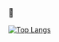 ### 👋
[![Top Langs](https://github-readme-stats.vercel.app/api/top-langs/?username=erikbackman&hide=javascript,html,css&theme=tokyonight&layout=compact)](https://github.com/anuraghazra/github-readme-stats)

<!--
**erikbackman/erikbackman** is a ✨ _special_ ✨ repository because its `README.md` (this file) appears on your GitHub profile.

Here are some ideas to get you started:
- 🔭 I’m currently working on ...
- 🌱 I’m currently learning ...
- 👯 I’m looking to collaborate on ...
- 🤔 I’m looking for help with ...
- 💬 Ask me about ...
- 📫 How to reach me: ...
- 😄 Pronouns: ...
- ⚡ Fun fact: ...
-->
